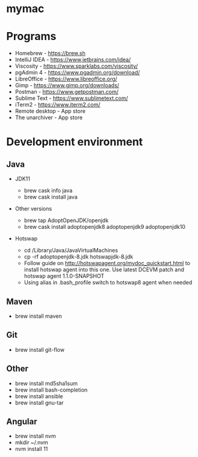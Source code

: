 # mymac

# Programs

* Homebrew - https://brew.sh
* IntelliJ IDEA - https://www.jetbrains.com/idea/
* Viscosity - https://www.sparklabs.com/viscosity/
* pgAdmin 4 - https://www.pgadmin.org/download/
* LibreOffice - https://www.libreoffice.org/
* Gimp - https://www.gimp.org/downloads/
* Postman - https://www.getpostman.com/
* Sublime Text - https://www.sublimetext.com/
* iTerm2 - https://www.iterm2.com/
* Remote desktop - App store
* The unarchiver - App store

# Development environment

## Java
* JDK11
  * brew cask info java
  * brew cask install java
  
* Other versions
  * brew tap AdoptOpenJDK/openjdk
  * brew cask install adoptopenjdk8 adoptopenjdk9 adoptopenjdk10

* Hotswap
  * cd /Library/Java/JavaVirtualMachines
  * cp -rf adoptopenjdk-8.jdk hotswapjdk-8.jdk
  * Follow guide on http://hotswapagent.org/mydoc_quickstart.html to install hotswap agent into this one. Use latest DCEVM patch and hotswap agent 1.1.0-SNAPSHOT
  * Using alias in .bash_profile switch to hotswap8 agent when needed


## Maven
* brew install maven

## Git
* brew install git-flow

## Other
* brew install md5sha1sum
* brew install bash-completion
* brew install ansible
* brew install gnu-tar

## Angular
* brew install nvm
* mkdir ~/.nvm
* nvm install 11
